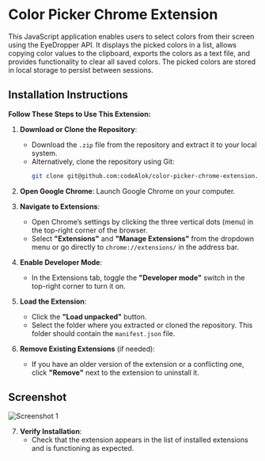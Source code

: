 # Color Picker Chrome Extension

This JavaScript application enables users to select colors from their screen using the EyeDropper API. It displays the picked colors in a list, allows copying color values to the clipboard, exports the colors as a text file, and provides functionality to clear all saved colors. The picked colors are stored in local storage to persist between sessions.

## Installation Instructions

**Follow These Steps to Use This Extension:**

1. **Download or Clone the Repository**:
   - Download the `.zip` file from the repository and extract it to your local system.
   - Alternatively, clone the repository using Git:
     ```bash
     git clone git@github.com:codeAlok/color-picker-chrome-extension.git
     ```

2. **Open Google Chrome**:
   Launch Google Chrome on your computer.

3. **Navigate to Extensions**:
   - Open Chrome’s settings by clicking the three vertical dots (menu) in the top-right corner of the browser.
   - Select **"Extensions"** and **"Manage Extensions"** from the dropdown menu or go directly to `chrome://extensions/` in the address bar.

4. **Enable Developer Mode**:
   - In the Extensions tab, toggle the **"Developer mode"** switch in the top-right corner to turn it on.

5. **Load the Extension**:
   - Click the **"Load unpacked"** button.
   - Select the folder where you extracted or cloned the repository. This folder should contain the `manifest.json` file.

6. **Remove Existing Extensions** (if needed):
   - If you have an older version of the extension or a conflicting one, click **"Remove"** next to the extension to uninstall it.

## Screenshot

![Screenshot 1](images/Screenshot1.jpg)

7. **Verify Installation**:
   - Check that the extension appears in the list of installed extensions and is functioning as expected.


